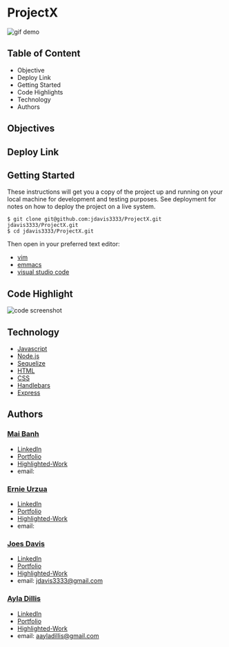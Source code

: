 # ProjectX

![gif demo]()

## Table of Content
- Objective
- Deploy Link
- Getting Started
- Code Highlights
- Technology
- Authors

## Objectives


## Deploy Link



## Getting Started
These instructions will get you a copy of the project up and running on your local machine for development and testing purposes. See deployment for notes on how to deploy the project on a live system.

```
$ git clone git@github.com:jdavis3333/ProjectX.git
jdavis3333/ProjectX.git
$ cd jdavis3333/ProjectX.git
```
Then open in your preferred text editor:
- [vim](https://www.vim.org/) 
- [emmacs](https://www.gnu.org/software/emacs/)
- [visual studio code](https://code.visualstudio.com/) 

## Code Highlight


![code screenshot]()


## Technology
* [Javascript](https://developer.mozilla.org/en-US/docs/Web/JavaScrip)
* [Node.js](https://node.js.org/)
* [Sequelize](https://sequelize.org/)
* [HTML](https://en.wikipedia.org/wiki/HTML5)
* [CSS](https://www.w3.org/Style/CSS/Overview.en.html)
* [Handlebars](https://handlebarsjs.com/)
* [Express](https://expressjs.com/)


## Authors 
### [Mai Banh](https://github.com/mtbanh)
- [LinkedIn](https://www.linkedin.com/in/banhtmai/)
- [Portfolio]( )
- [Highlighted-Work]( )
- email: 

### [Ernie Urzua](https://github.com/ErnestUrzua)
- [LinkedIn](https://www.linkedin.com/in/ernesturzua/)
- [Portfolio]( )
- [Highlighted-Work]( )
- email: 

### [Joes Davis](https://github.com/jdavis3333)
- [LinkedIn]( )
- [Portfolio]( )
- [Highlighted-Work]( )
- email: jdavis3333@gmail.com

### [Ayla Dillis](https://github.com/ayladillis)
- [LinkedIn](https://www.linkedin.com/in/ayladillis/)
- [Portfolio](https://ayladillis.github.io/ayladillis_portfolio/)
- [Highlighted-Work](https://ayladillis.github.io/Coding-Bootcamp-Project-1-Zillow-Maps-API-AD/)
- email: aayladillis@gmail.com
